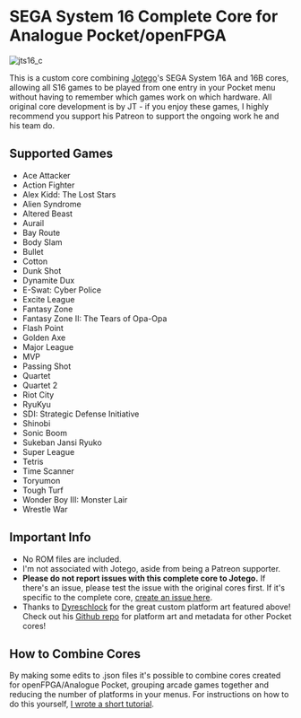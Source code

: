 # SEGA System 16 Complete Core for Analogue Pocket/openFPGA

![jts16_c](https://github.com/espiox/jts16_complete/assets/60354147/4cf52a10-8624-4249-a715-933d83e74337)

This is a custom core combining [Jotego](https://www.patreon.com/jotego)'s SEGA System 16A and 16B cores, allowing all S16 games to be played from one entry in your Pocket menu without having to remember which games work on which hardware. All original core development is by JT - if you enjoy these games, I highly recommend you support his Patreon to support the ongoing work he and his team do.

## Supported Games
- Ace Attacker
- Action Fighter
- Alex Kidd: The Lost Stars
- Alien Syndrome
- Altered Beast
- Aurail
- Bay Route
- Body Slam
- Bullet
- Cotton
- Dunk Shot
- Dynamite Dux
- E-Swat: Cyber Police
- Excite League
- Fantasy Zone
- Fantasy Zone II: The Tears of Opa-Opa
- Flash Point
- Golden Axe
- Major League
- MVP
- Passing Shot
- Quartet
- Quartet 2
- Riot City
- RyuKyu
- SDI: Strategic Defense Initiative
- Shinobi
- Sonic Boom
- Sukeban Jansi Ryuko
- Super League
- Tetris
- Time Scanner
- Toryumon
- Tough Turf
- Wonder Boy III: Monster Lair
- Wrestle War

## Important Info
- No ROM files are included.
- I'm not associated with Jotego, aside from being a Patreon supporter.
- **Please do not report issues with this complete core to Jotego.** If there's an issue, please test the issue with the original cores first. If it's specific to the complete core, [create an issue here](https://github.com/espiox/openfpga-combo-cores/issues).
- Thanks to [Dyreschlock](https://github.com/dyreschlock) for the great custom platform art featured above! Check out his [Github repo](https://github.com/dyreschlock/pocket-platform-images) for platform art and metadata for other Pocket cores!


## How to Combine Cores
By making some edits to .json files it's possible to combine cores created for openFPGA/Analogue Pocket, grouping arcade games together and reducing the number of platforms in your menus. For instructions on how to do this yourself, [I wrote a short tutorial](https://espiox.net/combining-cores/).
